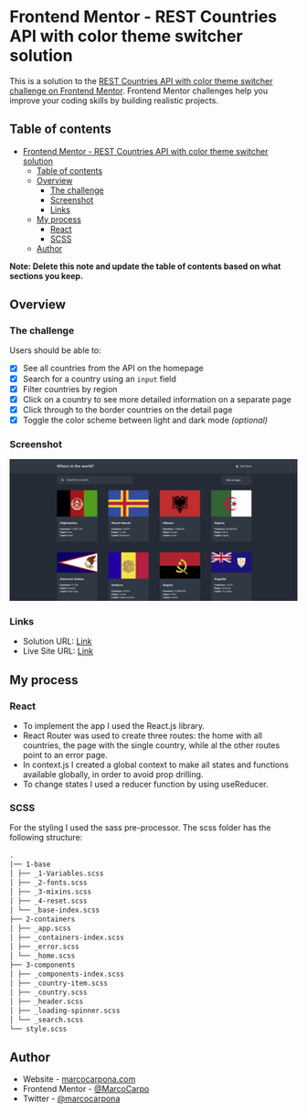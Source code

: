 # Frontend Mentor - REST Countries API with color theme switcher solution

This is a solution to the [REST Countries API with color theme switcher challenge on Frontend Mentor](https://www.frontendmentor.io/challenges/rest-countries-api-with-color-theme-switcher-5cacc469fec04111f7b848ca). Frontend Mentor challenges help you improve your coding skills by building realistic projects.

## Table of contents

- [Frontend Mentor - REST Countries API with color theme switcher solution](#frontend-mentor---rest-countries-api-with-color-theme-switcher-solution)
  - [Table of contents](#table-of-contents)
  - [Overview](#overview)
    - [The challenge](#the-challenge)
    - [Screenshot](#screenshot)
    - [Links](#links)
  - [My process](#my-process)
    - [React](#react)
    - [SCSS](#scss)
  - [Author](#author)

**Note: Delete this note and update the table of contents based on what sections you keep.**

## Overview

### The challenge

Users should be able to:

- [x] See all countries from the API on the homepage
- [x] Search for a country using an `input` field
- [x] Filter countries by region
- [x] Click on a country to see more detailed information on a separate page
- [x] Click through to the border countries on the detail page
- [x] Toggle the color scheme between light and dark mode _(optional)_

### Screenshot

![](./screenshot.png)

### Links

- Solution URL: [Link](https://github.com/MarcoCarpo/REST-Countries-API-Frontend-Mentor-Challange)
- Live Site URL: [Link](https://rest-country-api-with-theme-frontend-challenge.netlify.app/)

## My process

### React

- To implement the app I used the React.js library.
- React Router was used to create three routes: the home with all countries, the page with the single country, while al the other routes point to an error page.
- In context.js I created a global context to make all states and functions available globally, in order to avoid prop drilling.
- To change states I used a reducer function by using useReducer.

### SCSS

For the styling I used the sass pre-processor. The scss folder has the following structure:

```
.
|── 1-base
│ ├── _1-Variables.scss
│ ├── _2-fonts.scss
│ ├── _3-mixins.scss
│ ├── _4-reset.scss
│ └── _base-index.scss
├── 2-containers
│ ├── _app.scss
│ ├── _containers-index.scss
│ ├── _error.scss
│ └── _home.scss
├── 3-components
│ ├── _components-index.scss
│ ├── _country-item.scss
│ ├── _country.scss
│ ├── _header.scss
│ ├── _loading-spinner.scss
│ └── _search.scss
└── style.scss
```

## Author

- Website - [marcocarpona.com](https://marcocarpona.com)
- Frontend Mentor - [@MarcoCarpo](https://www.frontendmentor.io/profile/MarcoCarpo)
- Twitter - [@marcocarpona](https://twitter.com/marcocarpona)


